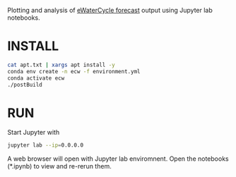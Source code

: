 Plotting and analysis of [eWaterCycle forecast](http://forecast.ewatercycle.org/) output using Jupyter lab notebooks.

# INSTALL

```bash
cat apt.txt | xargs apt install -y
conda env create -n ecw -f environment.yml
conda activate ecw
./postBuild
```

# RUN

Start Jupyter with

```bash
jupyter lab --ip=0.0.0.0
```

A web browser will open with Jupyter lab enviromnent.
Open the notebooks (*.ipynb) to view and re-rerun them.
